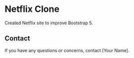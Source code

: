 # Netflix Clone

Created Netflix site to improve Bootstrap 5. 

## Contact

If you have any questions or concerns, contact [Your Name].
